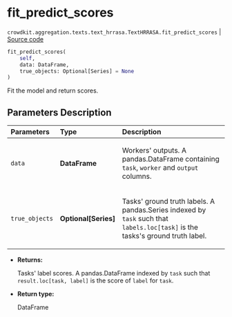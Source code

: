 # fit_predict_scores
`crowdkit.aggregation.texts.text_hrrasa.TextHRRASA.fit_predict_scores` | [Source code](https://github.com/Toloka/crowd-kit/blob/v1.0.0/crowdkit/aggregation/texts/text_hrrasa.py#L59)

```python
fit_predict_scores(
    self,
    data: DataFrame,
    true_objects: Optional[Series] = None
)
```

Fit the model and return scores.

## Parameters Description

| Parameters | Type | Description |
| :----------| :----| :-----------|
`data`|**DataFrame**|<p>Workers&#x27; outputs. A pandas.DataFrame containing `task`, `worker` and `output` columns.</p>
`true_objects`|**Optional\[Series\]**|<p>Tasks&#x27; ground truth labels. A pandas.Series indexed by `task` such that `labels.loc[task]` is the tasks&#x27;s ground truth label.</p>

* **Returns:**

  Tasks' label scores.
A pandas.DataFrame indexed by `task` such that `result.loc[task, label]`
is the score of `label` for `task`.

* **Return type:**

  DataFrame
